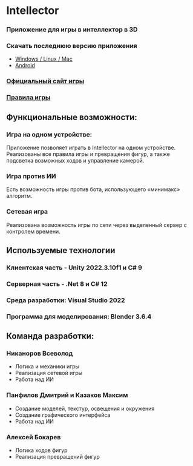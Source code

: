 # Intellector
### Приложение для игры в интеллектор в 3D
### Скачать последнюю версию приложения
- [Windows / Linux / Mac](https://disk.yandex.ru/d/ATqLIxmbK2FcJQ)
- [Android](https://disk.yandex.ru/d/iWQd3ZyGHBlZQw)
### [Официальный сайт игры](https://intellector.info/)
### [Правила игры](https://intellector.info/rules)

## Функциональные возможности:
### Игра на одном устройстве:
Приложение позволяет играть в Intellector на одном устройстве. Реализованы все правила игры и превращения фигур, а также подсветка возможных ходов и управление камерой. 

### Игра против ИИ
Есть возможность игры против бота, использующего «минимакс» алгоритм.

### Сетевая игра 
Реализована возможность игры по сети через выделенный сервер с контролем времени.

## Используемые технологии
### Клиентская часть - Unity 2022.3.10f1 и C# 9
### Серверная часть - .Net 8 и C# 12
### Среда разработки: Visual Studio 2022
### Программа для моделирования: Blender 3.6.4


## Команда разработки:
### Никаноров Всеволод
- Логика и механики игры
- Реализация сетевой игры
- Работа над ИИ

### Панфилов Дмитрий и Казаков Максим
- Создание моделей, текстур, освещения и окружения 
- Создание графического интерфейса
- Работа над ИИ

### Алексей Бокарев
- Логика ходов фигур
- Реализация превращений фигур

